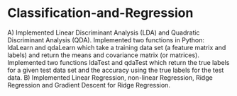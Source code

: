# Classification-and-Regression
A) Implemented Linear Discriminant Analysis (LDA) and Quadratic Discriminant Analysis (QDA). Implemented two functions in Python: ldaLearn and qdaLearn which take a training data set (a feature matrix and labels) and return the means and covariance matrix (or matrices). Implemented two functions ldaTest and qdaTest which return the true labels for a given test data set and the accuracy using the true labels for the test data.
B) Implemented Linear Regression, non-linear Regression, Ridge Regression and Gradient Descent for Ridge Regression.
